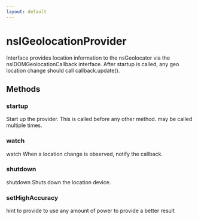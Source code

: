 ```yaml
---
layout: default
---
```


# nsIGeolocationProvider #

Interface provides location information to the nsGeolocator
via the nsIDOMGeolocationCallback interface.  After
startup is called, any geo location change should call
callback.update().


## Methods ##

### startup ###

Start up the provider.  This is called before any other
method.  may be called multiple times.


### watch ###

watch
When a location change is observed, notify the callback.


### shutdown ###

shutdown
Shuts down the location device.


### setHighAccuracy ###

hint to provide to use any amount of power to provide a better result


